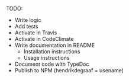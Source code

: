 TODO:
- Write logic
- Add tests
- Activate in Travis
- Activate in CodeClimate
- Write documentation in README
  * Installation instructions
  * Usage instructions
- Document code with TypeDoc
- Publish to NPM (hendrikdegraaf = usename)

